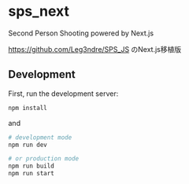 # sps_next
Second Person Shooting powered by Next.js

https://github.com/Leg3ndre/SPS_JS のNext.js移植版

## Development

First, run the development server:
```bash
npm install
```
and
```bash
# development mode
npm run dev

# or production mode
npm run build
npm run start
```
